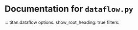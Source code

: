 # Documentation for ``dataflow.py``

::: titan.dataflow
    options:
        show_root_heading: true
        filters: 

<!-- https://mkdocstrings.github.io/python/usage/#globallocal-options -->
<!-- filters: ^_ -->
